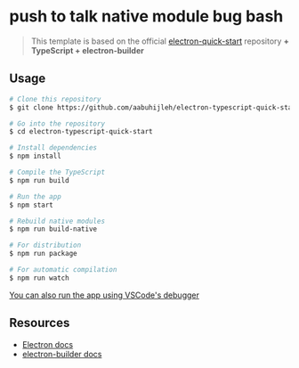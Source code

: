 # push to talk native module bug bash

> This template is based on the official [electron-quick-start](https://github.com/electron/electron-quick-start) repository **+ TypeScript + electron-builder**

## Usage

```sh
# Clone this repository
$ git clone https://github.com/aabuhijleh/electron-typescript-quick-start

# Go into the repository
$ cd electron-typescript-quick-start

# Install dependencies
$ npm install

# Compile the TypeScript
$ npm run build

# Run the app
$ npm start

# Rebuild native modules
$ npm run build-native

# For distribution
$ npm run package

# For automatic compilation
$ npm run watch
```

[You can also run the app using VSCode's debugger](https://www.electronjs.org/docs/tutorial/debugging-vscode)

## Resources

- [Electron docs](https://www.electronjs.org/docs)
- [electron-builder docs](https://www.electron.build)
